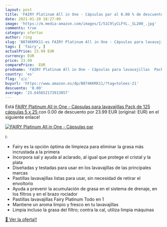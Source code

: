```yaml
---
layout: post
title: 'FAIRY Platinum All in One - Cápsulas par al 0.00 % de descuento'
date: 2021-01-20 18:27:09
image: 'https://m.media-amazon.com/images/I/51C9lyCLFYL._SL200_.jpg'
comments: true
category: ofertas
author: ring
slug: 'B074KKMX11-es FAIRY Platinum All in One - Cápsulas para lavavajillas...'
tags: [ 'fairy', ]
actualPrice: 23.99 EUR
currency: EUR
price: 23.99
comparePrice:  EUR
prodname: 'FAIRY Platinum All in One - Cápsulas para lavavajillas  Pack de 125 cápsulas  5 x 25 '
country: 'es'
flag: '🇪🇸'
buyurl: 'https://www.amazon.es/dp/B074KKMX11/?tag=tolees-21'
descuento: '0.00'
average: '23.645652173913057'
---
```


Está [FAIRY Platinum All in One - Cápsulas para lavavajillas  Pack de 125 cápsulas  5 x 25 ](https://www.amazon.es/dp/B074KKMX11/?tag=tolees-21) con 0.00 de descuento por 23.99 EUR (original:  EUR) en el siguiente enlace!

[![FAIRY Platinum All in One - Cápsulas par](https://m.media-amazon.com/images/I/51C9lyCLFYL._SL200_.jpg)](https://www.amazon.es/dp/B074KKMX11/?tag=tolees-21)

ℹ️:

- Fairy es la opción óptima de limpieza para eliminar la grasa más incrustada a la primera
- Incorpora sal y ayuda al aclarado, al igual que protege el cristal y la plata
- Diseñadas y testadas para usar en los lavavajillas de las principales marcas
- Pastillas lavavajillas listas para usar, sin necesidad de retirar el envoltorio
- Ayuda a prevenir la acumulación de grasa en el sistema de drenaje, en los filtros y en el brazo rociador
- Pastillas lavavajillas Fairy Platinum Todo en 1
- Mantiene un aroma limpio y fresco en tu lavavajillas
- Limpia incluso la grasa del filtro; contra la cal, utiliza limpia máquinas

[🛒 Ver la oferta!!](https://www.amazon.es/dp/B074KKMX11/?tag=tolees-21)
